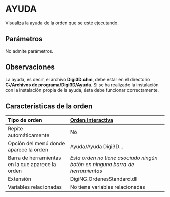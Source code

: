 # AYUDA

Visualiza la ayuda de la orden que se esté ejecutando.

## Parámetros

No admite parámetros.

## Observaciones

La ayuda, es decir, el archivo **Digi3D.chm**, debe estar en el directorio **C:/Archivos de programa/Digi3D/Ayuda**. Si se ha realizado la instalación con la instalación propia de la ayuda, ésta debe funcionar correctamente.

## Características de la orden

| Tipo de orden | [Orden interactiva](ayuda.md) |
| :--- | :--- |
| Repite automáticamente | No |
| Opción del menú donde aparece la orden | Ayuda/Ayuda Digi3D... |
| Barra de herramientas en la que aparece la orden | _Esta orden no tiene asociado ningún botón en ninguna barra de herramientas_ |
| Extensión | DigiNG.OrdenesStandard.dll |
| Variables relacionadas | No tiene variables relacionadas |

